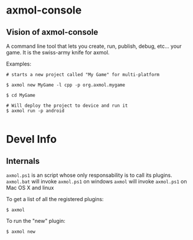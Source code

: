 # axmol-console


## Vision of axmol-console


A command line tool that lets you create, run, publish, debug, etc… your game. It is the swiss-army knife for axmol.

Examples:

```
# starts a new project called "My Game" for multi-platform

$ axmol new MyGame -l cpp -p org.axmol.mygame

$ cd MyGame

# Will deploy the project to device and run it
$ axmol run -p android


```

# Devel Info

## Internals

`axmol.ps1` is an script whose only responsability is to call its plugins.
`axmol.bat` will invoke `axmol.ps1` on windows
`axmol` will invoke `axmol.ps1` on Mac OS X and linux

To get a list of all the registered plugins:

```
$ axmol
```

To run the "new" plugin:

```
$ axmol new
``` 
